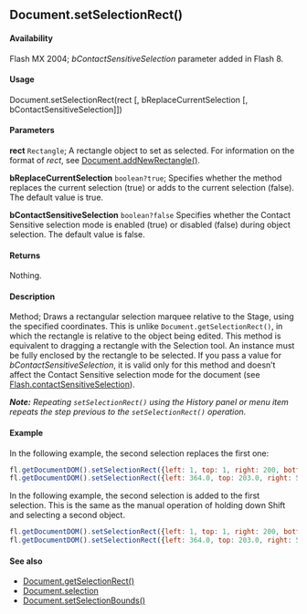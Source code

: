 ## Document.setSelectionRect()

#### Availability

Flash MX 2004; *bContactSensitiveSelection* parameter added in Flash 8.

#### Usage

Document.setSelectionRect(rect [, bReplaceCurrentSelection [, bContactSensitiveSelection]])

#### Parameters

**rect** `Rectangle`; A rectangle object to set as selected. For information on the format of *rect*, see [Document.addNewRectangle()](../Document_object/Document10.md).

**bReplaceCurrentSelection** `boolean?true`; Specifies whether the method replaces the current selection (true) or adds to the current selection (false). The default value is true.

**bContactSensitiveSelection** `boolean?false` Specifies whether the Contact Sensitive selection mode is enabled (true) or disabled (false) during object selection. The default value is false.

#### Returns

Nothing.

#### Description

Method; Draws a rectangular selection marquee relative to the Stage, using the specified coordinates. This is unlike
`Document.getSelectionRect()`, in which the rectangle is relative to the object being edited.
This method is equivalent to dragging a rectangle with the Selection tool. An instance must be fully enclosed by the rectangle to be selected.
If you pass a value for *bContactSensitiveSelection*, it is valid only for this method and doesn’t affect the Contact Sensitive selection mode for the document (see [Flash.contactSensitiveSelection](../Flash_object/Flash14.md)).

***Note:** Repeating `setSelectionRect()` using the History panel or menu item repeats the step previous to the `setSelectionRect()` operation.*

#### Example

In the following example, the second selection replaces the first one:

```javascript
fl.getDocumentDOM().setSelectionRect({left: 1, top: 1, right: 200, bottom: 200});
fl.getDocumentDOM().setSelectionRect({left: 364.0, top: 203.0, right: 508.0, bottom: 434.0}, true);
```

In the following example, the second selection is added to the first selection. This is the same as the manual operation of holding down Shift and selecting a second object.

```javascript
fl.getDocumentDOM().setSelectionRect({left: 1, top: 1, right: 200, bottom: 200});
fl.getDocumentDOM().setSelectionRect({left: 364.0, top: 203.0, right: 508.0, bottom: 434.0}, false);
```

#### See also

- [Document.getSelectionRect()](../Document_object/Document84.md)
- [Document.selection](../Document_object/Document430.md)
- [Document.setSelectionBounds()](../Document_object/Document9658.md)
